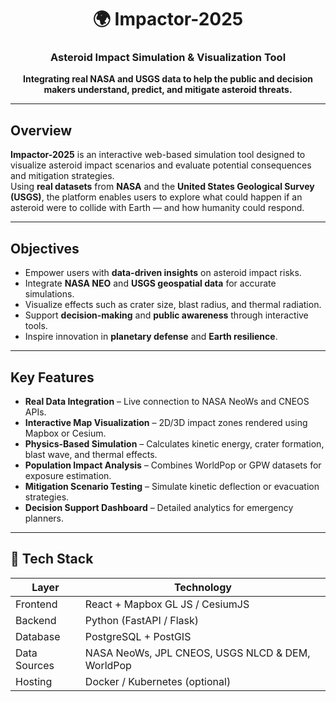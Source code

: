 <h1 align="center">🌍 Impactor-2025</h1>
<h3 align="center">Asteroid Impact Simulation & Visualization Tool</h3>

<p align="center">
  <b>Integrating real NASA and USGS data to help the public and decision makers understand, predict, and mitigate asteroid threats.</b>
</p>

---

##  Overview

**Impactor-2025** is an interactive web-based simulation tool designed to visualize asteroid impact scenarios and evaluate potential consequences and mitigation strategies.  
Using **real datasets** from **NASA** and the **United States Geological Survey (USGS)**, the platform enables users to explore what could happen if an asteroid were to collide with Earth — and how humanity could respond.

---

##  Objectives

- Empower users with **data-driven insights** on asteroid impact risks.  
- Integrate **NASA NEO** and **USGS geospatial data** for accurate simulations.  
- Visualize effects such as crater size, blast radius, and thermal radiation.  
- Support **decision-making** and **public awareness** through interactive tools.  
- Inspire innovation in **planetary defense** and **Earth resilience**.

---

##  Key Features

-  **Real Data Integration** – Live connection to NASA NeoWs and CNEOS APIs.  
-  **Interactive Map Visualization** – 2D/3D impact zones rendered using Mapbox or Cesium.  
-  **Physics-Based Simulation** – Calculates kinetic energy, crater formation, blast wave, and thermal effects.  
-  **Population Impact Analysis** – Combines WorldPop or GPW datasets for exposure estimation.  
-  **Mitigation Scenario Testing** – Simulate kinetic deflection or evacuation strategies.  
-  **Decision Support Dashboard** – Detailed analytics for emergency planners.  

---

## 🧩 Tech Stack

| Layer | Technology |
|-------|-------------|
| Frontend | React + Mapbox GL JS / CesiumJS |
| Backend | Python (FastAPI / Flask) |
| Database | PostgreSQL + PostGIS |
| Data Sources | NASA NeoWs, JPL CNEOS, USGS NLCD & DEM, WorldPop |
| Hosting | Docker / Kubernetes (optional) |


